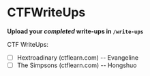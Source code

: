 # CTFWriteUps

**Upload your *__completed__* write-ups in `/write-ups`**

CTF WriteUps:
- [ ] Hextroadinary (ctflearn.com) -- Evangeline
- [ ] The Simpsons (ctflearn.com) -- Hongshuo
